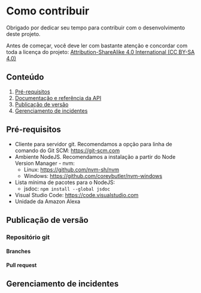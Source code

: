 # Como contribuir

Obrigado por dedicar seu tempo para contribuir com o desenvolvimento deste projeto.

Antes de começar, você deve ler com bastante atenção e concordar com toda a licença do projeto: [Attribution-ShareAlike 4.0 International (CC BY-SA 4.0)](https://github.com/edsonmoretti/alexa-datacenter-monitor/LICENSE)

## Conteúdo

1. [Pré-requisitos](#pré-requisitos)
1. [Documentação e referência da API](#documentação-e-referência-da-api)
1. [Publicação de versão](#publicação-de-versão)
1. [Gerenciamento de incidentes](#gerenciamento-de-incidentes)

## Pré-requisitos

- Cliente para servidor git. Recomendamos a opção para linha de comando do Git SCM: https://git-scm.com
- Ambiente NodeJS. Recomendamos a instalação a partir do Node Version Manager - nvm:
    - Linux: https://github.com/nvm-sh/nvm
    - Windows: https://github.com/coreybutler/nvm-windows
- Lista mínima de pacotes para o NodeJS:
    - jsdoc: `npm install --global jsdoc`
- Visual Studio Code: https://code.visualstudio.com
- Unidade da Amazon Alexa

## Publicação de versão

### Repositório git

#### Branches

#### Pull request

## Gerenciamento de incidentes
